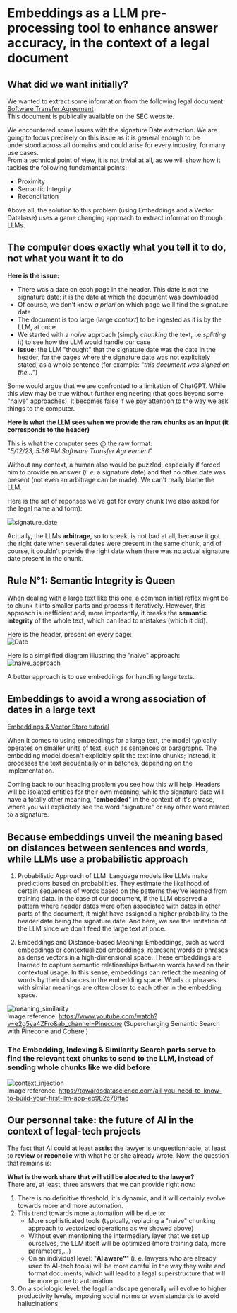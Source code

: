 # Embeddings as a LLM pre-processing tool to enhance answer accuracy, in the context of a legal document  


   
     
## What did we want initially?

We wanted to extract some information from the following legal document: [Software Transfer Agreement](https://github.com/alexnesov/LLMs-and-Agents/blob/main/Use%20Case/Texts/Software%20Transfer%20Agreement.pdf)  
This document is publically available on the SEC website.

We encountered some issues with the signature Date extraction. We are going to focus precisely on this issue as it is general enough to be understood across all domains and could arise for every industry, for many use cases.   
From a technical point of view, it is not trivial at all, as we will show how it tackles the following fundamental points:

- Proximity
- Semantic Integrity
- Reconciliation

Above all, the solution to this problem (using Embeddings and a Vector Database) uses a game changing approach to extract information through LLMs.

## The computer does exactly what you tell it to do, not what you want it to do

**Here is the issue:** 

- There was a date on each page in the header. This date is not the signature date; it is the date at which the document was downloaded
- Of course, we don't know *a priori* on which page we'll find the signature date
- The document is too large (large *context*) to be ingested as it is by the LLM, at once
- We started with a *naive* approach (simply *chunking* the text, i.e *splitting* it) to see how the LLM would handle our case
- **Issue:** the LLM "thought" that the signature date was the date in the header, for the pages where the signature date was not explicitely stated, as a whole sentence (for example: "*this document was signed on the...*")

Some would argue that we are confronted to a limitation of ChatGPT. While this view may be true without further engineering (that goes beyond some "naive" approaches), it becomes false if we pay attention to the way we ask things to the computer.

**Here is what the LLM sees when we provide the raw chunks as an input (it corresponds to the header)**

This is what the computer sees @ the raw format:  
"*5/12/23, 5:36 PM Software Transfer Agr eement*" 

Without any context, a human also would be puzzled, especially if forced him to provide an answer (*i. e.* a signature date) and that no other date was present (not even an arbitrage can be made). We can't really blame the LLM.

Here is the set of reponses we've got for every chunk (we also asked for the legal name and form):

![signature_date](https://raw.githubusercontent.com/alexnesov/LLMs-and-Agents/main/Use%20Case/Diagrams%20%26%20IMGs/sig_date.png)   

Actually, the LLMs **arbitrage**, so to speak, is not bad at all, because it got the right date when several dates were present in the same chunk, and of course, it couldn't provide the right date when there was no actual signature date present in the chunk.


## Rule N°1: Semantic Integrity is Queen

When dealing with a large text like this one, a common initial reflex might be to chunk it into smaller parts and process it iteratively. However, this approach is inefficient and, more importantly, it breaks the **semantic integrity** of the whole text, which can lead to mistakes (which it did).

Here is the header, present on every page:    
![Date](https://raw.githubusercontent.com/alexnesov/LLMs-and-Agents/main/Use%20Case/Diagrams%20%26%20IMGs/date.png)


Here is a simplified diagram illustring the "naive" approach:
![naive_approach](https://raw.githubusercontent.com/alexnesov/LLMs-and-Agents/main/Use%20Case/Diagrams%20%26%20IMGs/chunk.png)    


A better approach is to use embeddings for handling large texts.

## Embeddings to avoid a wrong association of dates in a large text

[Embeddings & Vector Store tutorial](https://towardsdatascience.com/all-you-need-to-know-to-build-your-first-llm-app-eb982c78ffac)


When it comes to using embeddings for a large text, the model typically operates on smaller units of text, such as sentences or paragraphs. The embedding model doesn't explicitly split the text into chunks; instead, it processes the text sequentially or in batches, depending on the implementation.

Coming back to our heading problem you see how this will help. Headers will be isolated entities for their own meaning, while the signature date will have a totally other meaning, "**embedded**" in the context of it's phrase, where you will explicitely see the word "signature" or any other word related to a signature.

## Because embeddings unveil the meaning based on distances between sentences and words, while LLMs use a probabilistic approach

1. Probabilistic Approach of LLM: Language models like LLMs make predictions based on probabilities. They estimate the likelihood of certain sequences of words based on the patterns they've learned from training data. In the case of our document, if the LLM observed a pattern where header dates were often associated with dates in other parts of the document, it might have assigned a higher probability to the header date being the signature date. And here, we see the limitation of the LLM since we don't feed the large text at once.

2. Embeddings and Distance-based Meaning: Embeddings, such as word embeddings or contextualized embeddings, represent words or phrases as dense vectors in a high-dimensional space. These embeddings are learned to capture semantic relationships between words based on their contextual usage. In this sense, embeddings can reflect the meaning of words by their distances in the embedding space. Words or phrases with similar meanings are often closer to each other in the embedding space.



![meaning_similarity](https://raw.githubusercontent.com/alexnesov/LLMs-and-Agents/main/Vector-based%20Information%20Retrieval%20System/meaning_similarity.png)    
Image reference: https://www.youtube.com/watch?v=e2g5ya4ZFro&ab_channel=Pinecone (Supercharging Semantic Search with Pinecone and Cohere
)


### The Embedding, Indexing & Similarity Search parts serve to find the relevant text chunks to send to the LLM, instead of sending whole chunks like we did before


![context_injection](https://raw.githubusercontent.com/alexnesov/LLMs-and-Agents/main/Use%20Case/Diagrams%20%26%20IMGs/context_injection.jpg)  
Image reference: https://towardsdatascience.com/all-you-need-to-know-to-build-your-first-llm-app-eb982c78ffac



## Our personnal take: the future of AI in the context of legal-tech projects


The fact that AI could at least **assist** the lawyer is unquestionnable, at least to **review** or **reconcile** with what he or she already wrote. 
Now, the question that remains is:  

**What is the work share that will still be alocated to the lawyer?**  
There are, at least, three answers that we can provide right now:
1. There is no definitive threshold, it's dynamic, and it will certainly evolve towards more and more automation.
2. This trend towards more automation will be due to:
    - More sophisticated tools (typically, replacing a "naive" chunking approach to vectorized operations as we showed above)
    - Without even mentioning the intermediary layer that we set up ourselves, the LLM itself will be optimized (more training data, more parameters,...)
    - On an individual level: "**AI aware"**" (i. e. lawyers who are already used to AI-tech tools) will be more careful in the way they write and format documents, which will lead to a legal superstructure that will be more prone to automation
3. On a sociologic level: the legal landscape generally will evolve to higher productivity levels, imposing social norms or even standards to avoid hallucinations

